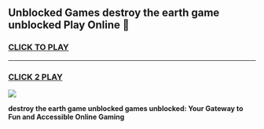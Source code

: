 
## Unblocked Games destroy the earth game unblocked Play Online 👋
<h3>
<a href="https://news.freeplayer.one?title=destroy_the_earth_game_unblocked&ref=17F">CLICK TO PLAY</a></h3>
<hr>

<h3>
<a href="https://news.freeplayer.one?title=destroy_the_earth_game_unblocked&ref=17F">CLICK 2 PLAY</a>
  
</h3>

<a href="https://news.freeplayer.one?title=destroy_the_earth_game_unblocked&ref=17F/"><img src="https://clearcache.store/games.png"></a>


**destroy the earth game unblocked games unblocked: Your Gateway to Fun and Accessible Online Gaming**
